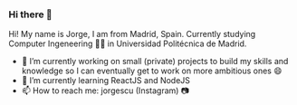 ### Hi there 👋

Hi! My name is Jorge, I am from Madrid, Spain. Currently studying Computer Ingeneering 👨‍💻 in Universidad Politécnica de Madrid.

- 🧠 I’m currently working on small (private) projects to build my skills and knowledge so I can eventually get to work on more ambitious ones 😄
- 🌱 I’m currently learning ReactJS and NodeJS
- 📫 How to reach me: jorgescu (Instagram) 📷

<!--
**jorgescu/jorgescu** is a ✨ _special_ ✨ repository because its `README.md` (this file) appears on your GitHub profile.

Here are some ideas to get you started:

- 🔭 I’m currently working on ...
- 🌱 I’m currently learning ...
- 👯 I’m looking to collaborate on ...
- 🤔 I’m looking for help with ...
- 💬 Ask me about ...
- 📫 How to reach me: ...
- 😄 Pronouns: ...
- ⚡ Fun fact: ...
-->
